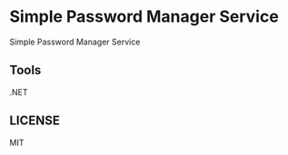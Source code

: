 # Simple Password Manager Service

Simple Password Manager Service

## Tools

.NET

## LICENSE

MIT

